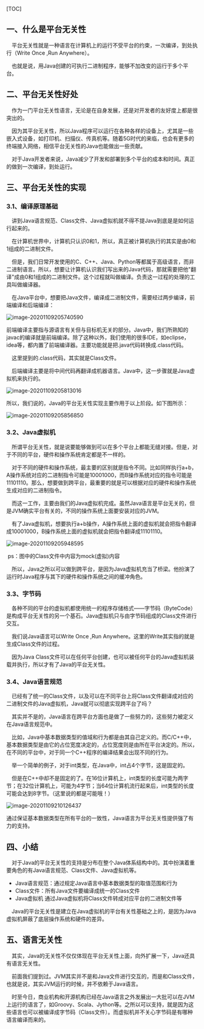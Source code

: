 [TOC]

## 一、什么是平台无关性

 平台无关性就是一种语言在计算机上的运行不受平台的约束，一次编译，到处执行（Write Once ,Run Anywhere）。

 也就是说，用Java创建的可执行二进制程序，能够不加改变的运行于多个平台。

## 二、平台无关性好处

 作为一门平台无关性语言，无论是在自身发展，还是对开发者的友好度上都是很突出的。

 因为其平台无关性，所以Java程序可以运行在各种各样的设备上，尤其是一些嵌入式设备，如打印机、扫描仪、传真机等。随着5G时代的来临，也会有更多的终端接入网络，相信平台无关性的Java也能做出一些贡献。

 对于Java开发者来说，Java减少了开发和部署到多个平台的成本和时间。真正的做到一次编译，到处运行。

## 三、平台无关性的实现

### 3.1、编译原理基础

 讲到Java语言规范、Class文件、Java虚拟机就不得不提Java到底是是如何运行起来的。

 在计算机世界中，计算机只认识0和1，所以，真正被计算机执行的其实是由0和1组成的二进制文件。

 但是，我们日常开发使用的C、C++、Java、Python等都属于高级语言，而非二进制语言。所以，想要让计算机认识我们写出来的Java代码，那就需要把他"翻译"成由0和1组成的二进制文件。这个过程就叫做编译。负责这一过程的处理的工具叫做编译器。

 在Java平台中，想要把Java文件，编译成二进制文件，需要经过两步编译，前端编译和后端编译：

![image-20201109205740590](https://gitee.com/icecandy/imgbed/raw/master/Java/基础/20201109205742.png)

前端编译主要指与源语言有关但与目标机无关的部分。Java中，我们所熟知的javac的编译就是前端编译。除了这种以外，我们使用的很多IDE，如eclipse，idea等，都内置了前端编译器。主要功能就是把.java代码转换成.class代码。

 这里提到的.class代码，其实就是Class文件。

 后端编译主要是将中间代码再翻译成机器语言。Java中，这一步骤就是Java虚拟机来执行的。

![image-20201109205813016](https://gitee.com/icecandy/imgbed/raw/master/Java/基础/20201109205814.png)

所以，我们说的，Java的平台无关性实现主要作用于以上阶段。如下图所示：

![image-20201109205856850](https://gitee.com/icecandy/imgbed/raw/master/Java/基础/20201109205858.png)

### 3.2、Java虚拟机

 所谓平台无关性，就是说要能够做到可以在多个平台上都能无缝对接。但是，对于不同的平台，硬件和操作系统肯定都是不一样的。

 对于不同的硬件和操作系统，最主要的区别就是指令不同。比如同样执行a+b，A操作系统对应的二进制指令可能是10001000，而B操作系统对应的指令可能是11101110。那么，想要做到跨平台，最重要的就是可以根据对应的硬件和操作系统生成对应的二进制指令。

 而这一工作，主要由我们的Java虚拟机完成。虽然Java语言是平台无关的，但是JVM确实平台有关的，不同的操作系统上面要安装对应的JVM。

 有了Java虚拟机，想要执行a+b操作，A操作系统上面的虚拟机就会把指令翻译成10001000，B操作系统上面的虚拟机就会把指令翻译成11101110。

![image-20201109205948595](https://gitee.com/icecandy/imgbed/raw/master/Java/基础/20201109205949.png)

​	ps：图中的Class文件中内容为mock(虚拟)内容

 所以，Java之所以可以做到跨平台，是因为Java虚拟机充当了桥梁。他扮演了运行时Java程序与其下的硬件和操作系统之间的缓冲角色。

### 3.3、字节码

 各种不同的平台的虚拟机都使用统一的程序存储格式——字节码（ByteCode）是构成平台无关性的另一个基石。Java虚拟机只与由字节码组成的Class文件进行交互。

 我们说Java语言可以Write Once ,Run Anywhere。这里的Write其实指的就是生成Class文件的过程。

 因为Java Class文件可以在任何平台创建，也可以被任何平台的Java虚拟机装载并执行，所以才有了Java的平台无关性。

### 3.4、Java语言规范

 已经有了统一的Class文件，以及可以在不同平台上将Class文件翻译成对应的二进制文件的Java虚拟机，Java就可以彻底实现跨平台了吗？

 其实并不是的，Java语言在跨平台方面也是做了一些努力的，这些努力被定义在Java语言规范中。

 比如，Java中基本数据类型的值域和行为都是由其自己定义的。而C/C++中，基本数据类型是由它的占位宽度决定的，占位宽度则是由所在平台决定的。所以，在不同的平台中，对于同一个C++程序的编译结果会出现不同的行为。

 举一个简单的例子，对于int类型，在Java中，int占4个字节，这是固定的。

 但是在C++中却不是固定的了。在16位计算机上，int类型的长度可能为两字节；在32位计算机上，可能为4字节；当64位计算机流行起来后，int类型的长度可能会达到8字节。（这里说的都是可能哦！）

![image-20201109210126437](https://gitee.com/icecandy/imgbed/raw/master/Java/基础/20201109210127.png)

通过保证基本数据类型在所有平台的一致性，Java语言为平台无关性提供强了有力的支持。

## 四、小结

 对于Java的平台无关性的支持是分布在整个Java体系结构中的。其中扮演着重要角色的有Java语言规范、Class文件、Java虚拟机等。

- Java语言规范：通过规定Java语言中基本数据类型的取值范围和行为
- Class文件：所有Java文件要编译成统一的Class文件
- Java虚拟机 通过Java虚拟机将Class文件转成对应平台的二进制文件等

 Java的平台无关性是建立在Java虚拟机的平台有关性基础之上的，是因为Java虚拟机屏蔽了底层操作系统和硬件的差异。

## 五、语言无关性

 其实，Java的无关性不仅仅体现在平台无关性上面，向外扩展一下，Java还具有语言无关性。

 前面我们提到过。JVM其实并不是和Java文件进行交互的，而是和Class文件，也就是说，其实JVM运行的时候，并不依赖于Java语言。

 时至今日，商业机构和开源机构已经在Java语言之外发展出一大批可以在JVM上运行的语言了，如Groovy、Scala、Jython等。之所以可以支持，就是因为这些语言也可以被编译成字节码（Class文件）。而虚拟机并不关心字节码是有哪种语言编译而来的。